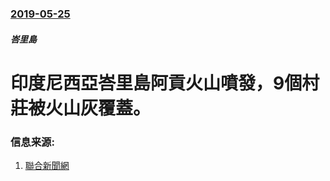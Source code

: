 ### [2019-05-25](/news/2019/05/25/index.md)

##### 峇里島
# 印度尼西亞峇里島阿貢火山噴發，9個村莊被火山灰覆蓋。 




### 信息来源:

1. [聯合新聞網](https://udn.com/news/story/6809/3833376)
